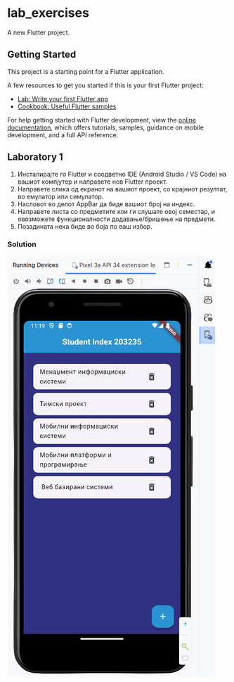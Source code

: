 # lab_exercises

A new Flutter project.

## Getting Started

This project is a starting point for a Flutter application.

A few resources to get you started if this is your first Flutter project:

- [Lab: Write your first Flutter app](https://docs.flutter.dev/get-started/codelab)
- [Cookbook: Useful Flutter samples](https://docs.flutter.dev/cookbook)

For help getting started with Flutter development, view the
[online documentation](https://docs.flutter.dev/), which offers tutorials,
samples, guidance on mobile development, and a full API reference.

## Laboratory 1

1. Инсталирајте го Flutter и соодветно IDE (Android Studio / VS Code) на вашиот компјутер и
   направете
   нов Flutter проект.
2. Направете слика од екранот на вашиот проект, со крајниот резултат, во емулатор или симулатор.
3. Насловот во делот AppBar да биде вашиот број на индекс.
4. Направете листа со предметите кои ги слушате овој семестар, и овозможете функционалности
   додавање/бришење на предмети.
5. Позадината нека биде во боја по ваш избор.

### Solution

![lab1.png](lab1.png)
